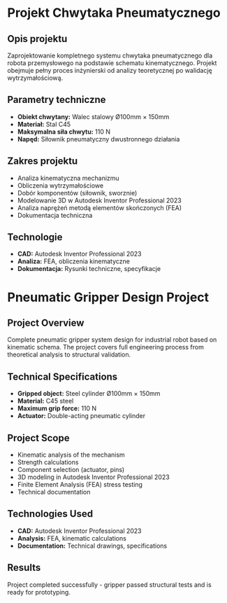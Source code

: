 # Projekt Chwytaka Pneumatycznego

## Opis projektu
Zaprojektowanie kompletnego systemu chwytaka pneumatycznego dla robota przemysłowego na podstawie schematu kinematycznego. Projekt obejmuje pełny proces inżynierski od analizy teoretycznej po walidację wytrzymałościową.

## Parametry techniczne
- **Obiekt chwytany:** Walec stalowy Ø100mm × 150mm
- **Materiał:** Stal C45
- **Maksymalna siła chwytu:** 110 N
- **Napęd:** Siłownik pneumatyczny dwustronnego działania

## Zakres projektu
- Analiza kinematyczna mechanizmu
- Obliczenia wytrzymałościowe
- Dobór komponentów (siłownik, sworznie)
- Modelowanie 3D w Autodesk Inventor Professional 2023
- Analiza naprężeń metodą elementów skończonych (FEA)
- Dokumentacja techniczna

## Technologie
- **CAD:** Autodesk Inventor Professional 2023
- **Analiza:** FEA, obliczenia kinematyczne
- **Dokumentacja:** Rysunki techniczne, specyfikacje

# Pneumatic Gripper Design Project

## Project Overview
Complete pneumatic gripper system design for industrial robot based on kinematic schema. The project covers full engineering process from theoretical analysis to structural validation.

## Technical Specifications
- **Gripped object:** Steel cylinder Ø100mm × 150mm
- **Material:** C45 steel
- **Maximum grip force:** 110 N
- **Actuator:** Double-acting pneumatic cylinder

## Project Scope
- Kinematic analysis of the mechanism
- Strength calculations
- Component selection (actuator, pins)
- 3D modeling in Autodesk Inventor Professional 2023
- Finite Element Analysis (FEA) stress testing
- Technical documentation

## Technologies Used
- **CAD:** Autodesk Inventor Professional 2023
- **Analysis:** FEA, kinematic calculations
- **Documentation:** Technical drawings, specifications

## Results
Project completed successfully - gripper passed structural tests and is ready for prototyping.
